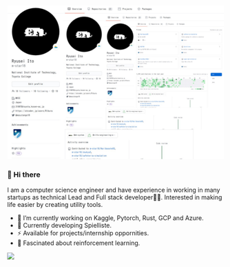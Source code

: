 ![github](main.jpg)

### 👋 Hi there 
I am a computer science engineer and have experience in working in many startups as technical Lead and Full stack developer👨‍💻. Interested in making life easier by creating utility tools.

- 🔭 I’m currently working on Kaggle, Pytorch, Rust, GCP and Azure.
- 🍔 Currently developing Spielliste.
- ⚡  Available for projects/internship oppornities.
- 💬 Fascinated about reinforcement learning.

![](https://komarev.com/ghpvc/?username=m-star18&color=green)

